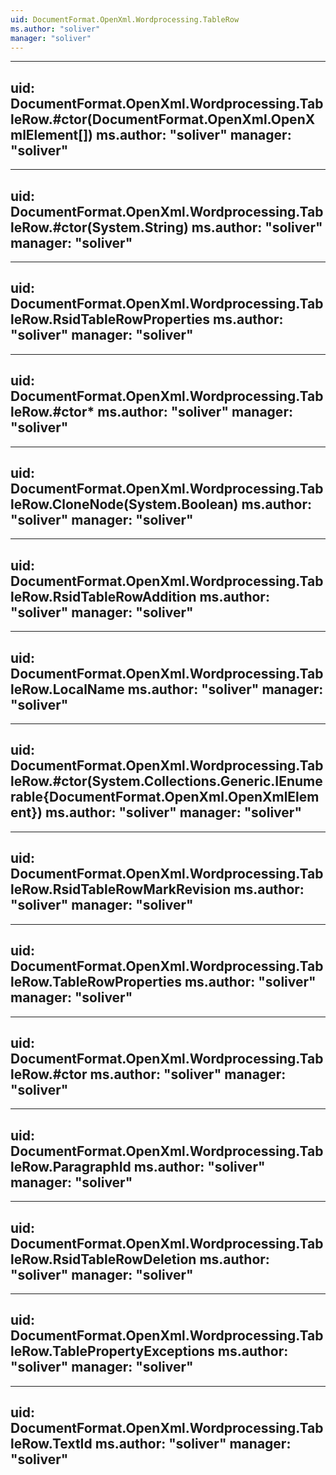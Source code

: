 ```yaml
---
uid: DocumentFormat.OpenXml.Wordprocessing.TableRow
ms.author: "soliver"
manager: "soliver"
---
```


---
uid: DocumentFormat.OpenXml.Wordprocessing.TableRow.#ctor(DocumentFormat.OpenXml.OpenXmlElement[])
ms.author: "soliver"
manager: "soliver"
---

---
uid: DocumentFormat.OpenXml.Wordprocessing.TableRow.#ctor(System.String)
ms.author: "soliver"
manager: "soliver"
---

---
uid: DocumentFormat.OpenXml.Wordprocessing.TableRow.RsidTableRowProperties
ms.author: "soliver"
manager: "soliver"
---

---
uid: DocumentFormat.OpenXml.Wordprocessing.TableRow.#ctor*
ms.author: "soliver"
manager: "soliver"
---

---
uid: DocumentFormat.OpenXml.Wordprocessing.TableRow.CloneNode(System.Boolean)
ms.author: "soliver"
manager: "soliver"
---

---
uid: DocumentFormat.OpenXml.Wordprocessing.TableRow.RsidTableRowAddition
ms.author: "soliver"
manager: "soliver"
---

---
uid: DocumentFormat.OpenXml.Wordprocessing.TableRow.LocalName
ms.author: "soliver"
manager: "soliver"
---

---
uid: DocumentFormat.OpenXml.Wordprocessing.TableRow.#ctor(System.Collections.Generic.IEnumerable{DocumentFormat.OpenXml.OpenXmlElement})
ms.author: "soliver"
manager: "soliver"
---

---
uid: DocumentFormat.OpenXml.Wordprocessing.TableRow.RsidTableRowMarkRevision
ms.author: "soliver"
manager: "soliver"
---

---
uid: DocumentFormat.OpenXml.Wordprocessing.TableRow.TableRowProperties
ms.author: "soliver"
manager: "soliver"
---

---
uid: DocumentFormat.OpenXml.Wordprocessing.TableRow.#ctor
ms.author: "soliver"
manager: "soliver"
---

---
uid: DocumentFormat.OpenXml.Wordprocessing.TableRow.ParagraphId
ms.author: "soliver"
manager: "soliver"
---

---
uid: DocumentFormat.OpenXml.Wordprocessing.TableRow.RsidTableRowDeletion
ms.author: "soliver"
manager: "soliver"
---

---
uid: DocumentFormat.OpenXml.Wordprocessing.TableRow.TablePropertyExceptions
ms.author: "soliver"
manager: "soliver"
---

---
uid: DocumentFormat.OpenXml.Wordprocessing.TableRow.TextId
ms.author: "soliver"
manager: "soliver"
---
